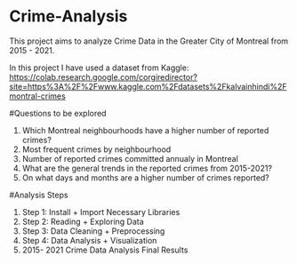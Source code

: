 # Crime-Analysis
This project aims to analyze Crime Data in the Greater City of Montreal from 2015 - 2021.

In this project I have used a dataset from Kaggle: https://colab.research.google.com/corgiredirector?site=https%3A%2F%2Fwww.kaggle.com%2Fdatasets%2Fkalvainhindi%2Fmontral-crimes

#Questions to be explored
1.  Which Montreal neighbourhoods have a higher number of reported crimes?
2.  Most frequent crimes by neighbourhood
3.  Number of reported crimes committed annualy in Montreal
4.  What are the general trends in the reported crimes from 2015-2021?
5.  On what days and months are a higher number of crimes reported?

#Analysis Steps
1.  Step 1: Install + Import Necessary Libraries
2.  Step 2: Reading + Exploring Data
3.  Step 3: Data Cleaning + Preprocessing
4.  Step 4: Data Analysis + Visualization
5.  2015- 2021 Crime Data Analysis Final Results
